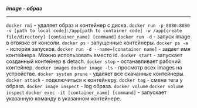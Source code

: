 _**image - образ**_
***
`docker rmi` - удаляет образ и контейнер с диска.
`docker run -p 8080:8080 -v [path to local code]:/app[path to container code] -w /app[create file/directory] [container_name] [command]`
`docker run -d` - запуск image в отвязке от консоли.
`docker ps` - запущенные контейнеры.
`docker ps -a` - история запусков.
`docker run -d --name=[conatainer name]` - задает имя контейнера. Можно использовать вместо id.
`docker start` - запускает созданный контейнер в detach.
`docker stop` - останавливает рабочий контейнер.
`docker images` `docker image -ls` - просмотр всех images на устройстве.
`docker system prune` - удаляет все скачанные контейнеры.
`docker attach` - подключиться к контейнеру.
`docker tag` - смена тега у образа.
`docker image inspect` - log образа.
`docker volume` 
`docker volume inspect` 
`docker exec -it [container_name] [command]` - запускает указанную команду в указанном контейнере.



